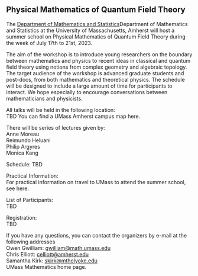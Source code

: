 ## Physical Mathematics of Quantum Field Theory

The [Department of Mathematics and Statistics](https://www.math.umass.edu)Department of Mathematics and Statistics at the University of Massachusetts, Amherst will host a summer school on Physical Mathematics of Quantum Field Theory during the week of July 17th to 21st, 2023.  

The aim of the workshop is to introduce young researchers on the boundary between mathematics and physics to recent ideas in classical and quantum field theory using notions from complex geometry and algebraic topology. The target audience of the workshop is advanced graduate students and post-docs, from both mathematics and theoretical physics. The schedule will be designed to include a large amount of time for participants to interact. We hope especially to encourage conversations between mathematicians and physicists. 

All talks will be held in the following location:<br /> 
TBD
You can find a UMass Amherst campus map here. 

There will be series of lectures given by: <br /> 
Anne Moreau <br /> 
Reimundo Heluani<br /> 
Philip Argyres<br /> 
Monica Kang<br /> 

Schedule:
TBD

Practical Information:<br /> 
For practical information on travel to UMass to attend the summer school, see here.

List of Participants: <br /> 
TBD

Registration:<br /> 
TBD


If you have any questions, you can contact the organizers by e-mail at the following addresses <br /> 
Owen Gwilliam: gwilliam@math.umass.edu <br /> 
Chris Elliott: celliott@amherst.edu <br /> 
Samantha Kirk: skirk@mtholyoke.edu<br /> 
UMass Mathematics home page.
